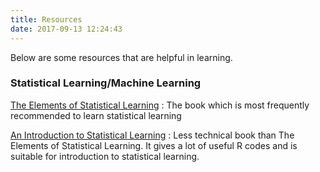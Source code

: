 ```yaml
---
title: Resources
date: 2017-09-13 12:24:43
---
```


Below are some resources that are helpful in learning.

### Statistical Learning/Machine Learning

[The Elements of Statistical Learning](http://statweb.stanford.edu/~tibs/ElemStatLearn/ "The Elements of Statistical Learning")
: The book which is most frequently recommended to learn statistical learning

[An Introduction to Statistical Learning](http://www-bcf.usc.edu/~gareth/ISL/ "An Introduction to Statistical Learning")
: Less technical book than The Elements of Statistical Learning. It gives a lot of useful R codes and is suitable for introduction to statistical learning.